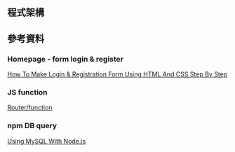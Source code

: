 ## 程式架構


## 參考資料

### Homepage - form login & register
[How To Make Login & Registration Form Using HTML And CSS Step By Step](https://www.youtube.com/watch?v=L5WWrGMsnpw&ab_channel=EasyTutorials)

### JS function
[Router/function](https://www.youtube.com/watch?v=-RCnNyD0L-s&ab_channel=WebDevSimplified)

### npm DB query
[Using MySQL With Node.js](https://www.youtube.com/watch?v=EN6Dx22cPRI&ab_channel=TraversyMedia)

<!-- 1. Sign-in / Sign-out
+ 若使用者輸入錯誤的話，直接在homepage顯示提示文字(Ajax檢查)

2. Sign-in / Sign-out
+ Sign-in
index.js    db.js            index
(form輸入)         qeury結果  

redirct無法傳值
故必須使用middleware -->